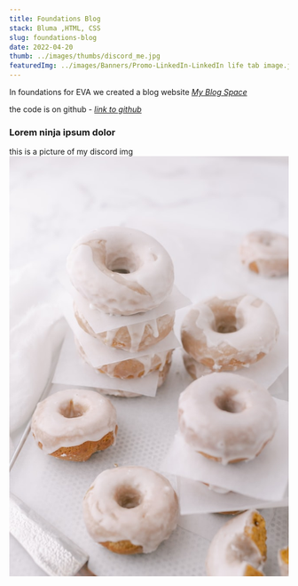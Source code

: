 ```yaml
---
title: Foundations Blog
stack: Bluma ,HTML, CSS
slug: foundations-blog
date: 2022-04-20
thumb: ../images/thumbs/discord_me.jpg
featuredImg: ../images/Banners/Promo-LinkedIn-LinkedIn life tab image.jpeg
---
```


In foundations for EVA we created a blog website
*[My Blog Space](https://firedivine.github.io/)*

the code is on github - *[link to github](https://github.com/FireDivine/FireDivine.github.io)*

### Lorem ninja ipsum dolor
this is a picture of my discord img ![thisisme](../images/melanie-boers-urrWQ8bYwcw-unsplash.jpg)

